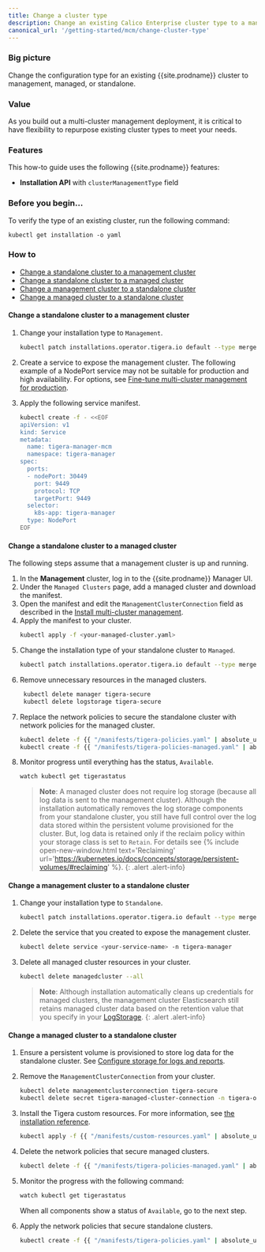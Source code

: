 ```yaml
---
title: Change a cluster type
description: Change an existing Calico Enterprise cluster type to a management cluster, a managed cluster, or standalone. 
canonical_url: '/getting-started/mcm/change-cluster-type'
---
```


### Big picture

Change the configuration type for an existing {{site.prodname}} cluster to management, managed, or standalone. 

### Value

As you build out a multi-cluster management deployment, it is critical to have flexibility to repurpose existing cluster types to meet your needs. 

### Features

This how-to guide uses the following {{site.prodname}} features:

- **Installation API** with `clusterManagementType` field

### Before you begin…

To verify the type of an existing cluster, run the following command:

```
kubectl get installation -o yaml
```

### How to

- [Change a standalone cluster to a management cluster](#change-a-standalone-cluster-to-a-management-cluster)
- [Change a standalone cluster to a managed cluster](#change-a-standalone-cluster-to-a-managed-cluster)
- [Change a management cluster to a standalone cluster](#change-a-management-cluster-to-a-standalone-cluster)
- [Change a managed cluster to a standalone cluster](#change-a-managed-cluster-to-a-standalone-cluster)

#### Change a standalone cluster to a management cluster

1. Change your installation type to `Management`.

    ```bash
    kubectl patch installations.operator.tigera.io default --type merge -p '{"spec":{"clusterManagementType":"Management"}}'
    ```
1. Create a service to expose the management cluster. 
   The following example of a NodePort service may not be suitable for production and high availability. For options, see [Fine-tune multi-cluster management for production]({{site.baseurl}}/getting-started/mcm/fine-tune-deployment).
                                                       
1. Apply the following service manifest.

   ```bash
   kubectl create -f - <<EOF
   apiVersion: v1
   kind: Service
   metadata:
     name: tigera-manager-mcm
     namespace: tigera-manager
   spec:
     ports:
     - nodePort: 30449
       port: 9449
       protocol: TCP
       targetPort: 9449
     selector:
       k8s-app: tigera-manager
     type: NodePort
   EOF
   ```
   
#### Change a standalone cluster to a managed cluster

The following steps assume that a management cluster is up and running.

1. In the **Management** cluster, log in to the {{site.prodname}} Manager UI. 
1. Under the `Managed Clusters` page, add a managed cluster and download the manifest. 
1. Open the manifest and edit the `ManagementClusterConnection` field as described in the [Install multi-cluster management]({{site.baseurl}}/getting-started/mcm/install#add-a-managed-cluster-to-the-management-cluster).
1. Apply the manifest to your cluster.
   ```bash
   kubectl apply -f <your-managed-cluster.yaml>
   ```
1. Change the installation type of your standalone cluster to `Managed`.
   ```bash
   kubectl patch installations.operator.tigera.io default --type merge -p '{"spec":{"clusterManagementType":"Managed"}}'
   ```
1. Remove unnecessary resources in the managed clusters. 
   ```bash
    kubectl delete manager tigera-secure
    kubectl delete logstorage tigera-secure
   ```
1. Replace the network policies to secure the standalone cluster with network policies for the managed cluster.
   ```bash
   kubectl delete -f {{ "/manifests/tigera-policies.yaml" | absolute_url }}
   kubectl create -f {{ "/manifests/tigera-policies-managed.yaml" | absolute_url }}
   ```
1. Monitor progress until everything has the status, `Available`.
   ```bash
   watch kubectl get tigerastatus
   ```
   >**Note**: A managed cluster does not require log storage (because all log data is sent to the management cluster).  Although the installation automatically removes the log storage components from your standalone cluster, you still have full control over the log data stored within the persistent volume provisioned for the cluster. But, log data is retained only if the reclaim policy within your storage class is set to `Retain`. For details see {% include open-new-window.html text='Reclaiming' url='https://kubernetes.io/docs/concepts/storage/persistent-volumes/#reclaiming' %}.
   {: .alert .alert-info}

#### Change a management cluster to a standalone cluster

1. Change your installation type to `Standalone`.
   ```bash
   kubectl patch installations.operator.tigera.io default --type merge -p '{"spec":{"clusterManagementType":"Standalone"}}'
   ```
1. Delete the service that you created to expose the management cluster.
   ```bash
   kubectl delete service <your-service-name> -n tigera-manager
   ```
1. Delete all managed cluster resources in your cluster.
   ```bash
   kubectl delete managedcluster --all
   ```
   >**Note**: Although installation automatically cleans up credentials for managed clusters, the management cluster Elasticsearch still retains managed cluster data based on the retention value that you specify in your [LogStorage]({{site.baseurl}}/reference/installation/api).
   {: .alert .alert-info}

#### Change a managed cluster to a standalone cluster

1. Ensure a persistent volume is provisioned to store log data for the standalone cluster. 
  See [Configure storage for logs and reports]({{site.baseurl}}/getting-started/create-storage).

1. Remove the `ManagementClusterConnection` from your cluster.
    ```bash
    kubectl delete managementclusterconnection tigera-secure
    kubectl delete secret tigera-managed-cluster-connection -n tigera-operator
    ```
1. Install the Tigera custom resources. 
   For more information, see [the installation reference]({{site.baseurl}}/reference/installation/api).
   ```bash
   kubectl apply -f {{ "/manifests/custom-resources.yaml" | absolute_url }}
   ```
1. Delete the network policies that secure managed clusters.
   ```bash
   kubectl delete -f {{ "/manifests/tigera-policies-managed.yaml" | absolute_url }}
   ```
1. Monitor the progress with the following command:
   ```bash
   watch kubectl get tigerastatus
   ```
   When all components show a status of `Available`, go to the next step.
1. Apply the network policies that secure standalone clusters.
   ```bash
   kubectl create -f {{ "/manifests/tigera-policies.yaml" | absolute_url }}
   ```
